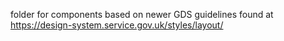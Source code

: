 folder for components based on newer GDS guidelines found at https://design-system.service.gov.uk/styles/layout/